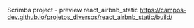 Scrimba project - 
preview react_airbnb_static
https://campos-dev.github.io/projetos_diversos/react_airbnb_static/build/
